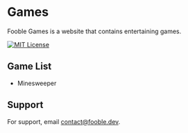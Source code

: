 
# Games

Fooble Games is a website that contains entertaining games.


[![MIT License](https://img.shields.io/badge/License-MIT-green.svg)](https://opensource.org/license/mit/)

## Game List

- Minesweeper

## Support

For support, email [contact@fooble.dev](mailto:contact@fooble.dev).


